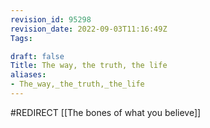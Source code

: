 ```yaml
---
revision_id: 95298
revision_date: 2022-09-03T11:16:49Z
Tags:

draft: false
Title: The way, the truth, the life
aliases:
- The_way,_the_truth,_the_life
---
```

#REDIRECT [[The bones of what you believe]]